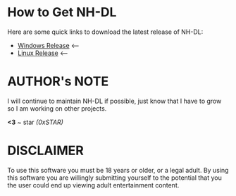# How to Get NH-DL

Here are some quick links to download the latest release of NH-DL:

- [Windows Release](https://github.com/0xSTAR/NH-DL/releases/download/v1.1.2/NH_windows64-MULTILINGUAL.zip) <--
- [Linux Release](https://github.com/0xSTAR/NH-DL/releases/download/v1.1.2/NH_linux64-MULTILINGUAL.zip) <--

# AUTHOR's NOTE

I will continue to maintain NH-DL if possible, just know that I have to grow so I am working on other projects.

**<3** *~* star *(0xSTAR)*

# DISCLAIMER

To use this software you must be 18 years or older, or a legal adult. By using this software you are willingly submitting yourself to the potential that you the user could end up viewing adult entertainment content.
